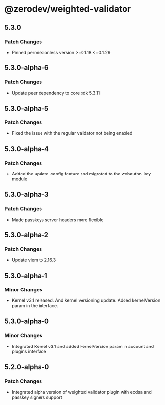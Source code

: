 # @zerodev/weighted-validator

## 5.3.0

### Patch Changes

- Pinned permissionless version >=0.1.18 <=0.1.29

## 5.3.0-alpha-6

### Patch Changes

- Update peer dependency to core sdk 5.3.11

## 5.3.0-alpha-5

### Patch Changes

- Fixed the issue with the regular validator not being enabled

## 5.3.0-alpha-4

### Patch Changes

- Added the update-config feature and migrated to the webauthn-key module

## 5.3.0-alpha-3

### Patch Changes

- Made passkeys server headers more flexible

## 5.3.0-alpha-2

### Patch Changes

- Update viem to 2.16.3

## 5.3.0-alpha-1

### Minor Changes

- Kernel v3.1 released. And kernel versioning update. Added kernelVersion param in the interface.

## 5.3.0-alpha-0

### Minor Changes

- Integrated Kernel v3.1 and added kernelVersion param in account and plugins interface

## 5.2.0-alpha-0

### Patch Changes

- Integrated alpha version of weighted validator plugin with ecdsa and passkey signers support
